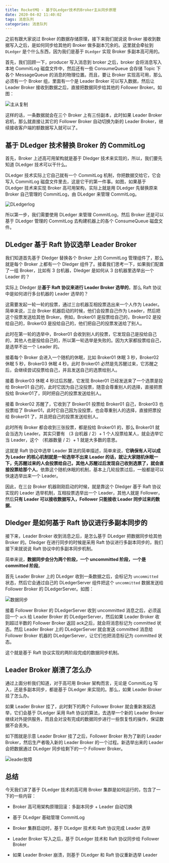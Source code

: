 ```yaml
---
title: RocketMQ - 基于DLedger技术的Broker主从同步原理
date: 2020-04-02 11:40:02
tags: 消息队列
categories: 消息队列
---
```


之前有跟大家说过 Broker 的数据存储原理，接下来我们就说说 Broker 接收到数据写入之后，是如何同步给其他的 Broker 做多副本冗余的。这里就会牵扯到 `DLedger` 是个什么东西，因为我们是基于 `DLedger` 实现 Broker 多副本高可用的。



首先，我们回顾一下，producer 写入消息到 broker 之后，broker 会将消息写入本地 CommitLog 磁盘文件中，然后还有一些 ConsumeQueue 会存储 Topic 下各个 MessageQueue 的消息的物理位置。而且，要让 Broker 实现高可用，那么必须有一个 Broker 组，里面有一个是 Leader Broker 可以写入数据，然后让 Leader Broker 接收到数据之后，直接把数据同步给其他的 Follower Broker。如图：

![主从复制](RocketMQ-基于DLedger技术的Broker主从同步原理/主从复制.png)



这样的话，一条数据就会在三个 Broker 上有三份副本，此时如果 Leader Broker 宕机，那么就直接让其它的 Follower Broker 自动切换为新的 Leader Broker，继续接收客户端的额数据写入就可以了。



## 基于 DLedger 技术替换 Broker 的 CommitLog

首先，Broker 上述高可用架构就是基于 Dledger 技术来实现的，所以，我们要先知道 DLedger 技术可以干什么。



DLedger 技术实际上它自己就有一个 CommitLog 机制，你把数据交给它，它会写入 CommitLog 磁盘文件里去，这是它干的第一件事。如图，如果基于 DLedger 技术来实现 Broker 高可用架构，实际上就是用 DLedger 先替换原来 Broker 自己管理的 CommitLog，由 DLedger 来管理 CommitLog。

![DLedgerlog](RocketMQ-基于DLedger技术的Broker主从同步原理/DLedgerlog.png)



所以第一步，我们需要使用 DLedger 来管理 CommitLog，然后 Broker 还是可以基于 DLedger 管理的  CommitLog 去构建机器上的各个 ConsumeQueue 磁盘文件。



## DLedger 基于 Raft 协议选举 Leader Broker

我们知道首先基于 Dledger 替换各个 Broker 上的 CommitLog 管理组件了，那么就是每个 Broker 上都有一个 Dledger 组件了。接着我们思考一下，如果我们配置了一组 Broker，比如有 3 台机器，Dledger 是如何从 3 台机器里选举出一个 Leader 的？



实际上 Dledger 是**基于 Raft 协议来进行 Leader Broker 选举的**，那么 Raft 协议中是如何进行多台机器的 Leader 选举的？



这需要发起一轮一轮的投票，通过三台机器互相投票选出来一个人作为 Leader。简单来说，三台 Broker 机器启动的时候，他们会投票自己作为 Leader，然后把这个投票发送给其他 Broker。例如，Broker01 是投票给自己的，Broker02 是投给自己的，Broker03 是投给自己的，他们把自己的投票发送给了别人。



此时在第一轮的选举中，Broker01 会收到别人的投票，它发现自己是投给自己的，其他人也是投给自己的，所以第一轮选举是失败的。因为大家都投票给自己，是选举不出一个 Leader 的。



接着每个 Broker 会进入一个随机的休眠，比如 Broker01 休眠 3 秒，Broker02 休眠 5 秒，Broker03 休眠 4 秒。此时 Broker01 必然是先苏醒过来，它苏醒之后，会继续尝试投票给自己，并且发送自己的选票给别人。



接着 Broker03 休眠 4 秒过后苏醒，它发现 Broker01 已经发送来了一个选票是投给 Broker01 自己的，此时它因为自己没投票，随意会尊重别人的选择，直接把票投给 Broker01了，同时把自己的投票发送给别人。



接着 Broker02 苏醒了，它收到了 Broker01 投票给 Broker01 自己，Broker03 也投票给了 Broker01，此时它自己因为没投票，也会尊重别人的选择，直接把票投给 Broker01 了，并且把自己的投票发送给别人。



此时所有 Broker 都会收到三张投票，都是投给 Broker01 的，那么 Broker01 就会当选为 Leader。其实只要有 （3 台机器 / 2）+ 1 个人投票给某人，就会选举它当 Leader，这个 （机器数量 / 2）+ 1 就是大多数的意思。



这就是 Raft 协议中选举 Leader 算法的简单描述，简单来说，**它确保有人可以成为 Leader 的核心机制就是一轮选举不出来 Leader 的话，就让大家随机休眠一下，先苏醒过来的人会投票给自己，其他人苏醒过后发现自己收到选票了，就会直接投票给那个人**。依靠这个随机休眠的机制，基本上几轮投票过后，一般都是可以快速选举出来一个 Leader。



因此，在三台 Broker 机器刚刚启动的时候，就是靠这个 Dledger 基于 Raft 协议实现的 Leader 选举机制，互相投票选举出一个 Leader，其他人就是 Follower，然后**只有 Leader 可以接收数据写入，Follower 只能接收 Leader 同步过来的数据**。



## Dledger 是如何基于 Raft 协议进行多副本同步的

接下来，Leader Broker 收到消息之后，是怎么基于 DLedger 把数据同步给其他 Broker 的。Dledger 在进行同步的时候是采用 Raft 协议进行多副本同步的，我们接下来就说说 Raft 协议中的多副本同步机制。



简单来说，**数据同步会分为两个阶段，一个 uncommitted 阶段，一个是 committed 阶段**。



首先 Leader Broker 上的 DLedger 收到一条数据之后，会标记为 `uncommitted` 状态，然后它会通过自己的 DLedgerServer 组件把这个 `uncommitted` 数据发送给 Follower Broker 的 DLedgerServer。如图：

![数据同步](RocketMQ-基于DLedger技术的Broker主从同步原理/数据同步.png)



接着 Follower Broker 的 DLedgerServer 收到 uncommitted 消息之后，必须返回一个 `ack` 给 Leader Broker 的 DLedgerServer，然后如果 Leader Broker 收到超过半数的 Follower Broker 返回 ack之后，就会将消息标记为 committed 状态。然后 Leader Broker 上的 DLedgerServer 就会发送 committed 消息给 Follower Broker 机器的 DLedgerServer，让它们也把消息标记为 committed 状态。



这个就是基于 Raft 协议实现的两阶段完成的数据同步机制。



## Leader Broker 崩溃了怎么办

通过上面分析我们知道，对于高可用 Broker 架构而言，无论是 CommitLog 写入，还是多副本同步，都是基于 DLedger 来实现的。那么，如果 Leader Broker 挂了怎么办。



如果 Leader Broker 挂了，此时剩下的两个 Follower Broker 就会重新发起选举，它们会基于 DLedger 采用 Raft 协议的算法，去选举一个新的 Leader Broker 继续对外提供服务，而且会对没有完成的数据同步进行一些恢复性的操作，保证数据不会丢失。



如下图就是示意 Leader Broker 挂了之后，Follower Broker 称为了新的 Leader Broker，然后生产者吸入新的 Leader Broker 的一个过程。新选举出来的 Leader 会把数据通过 DLedger 同步给剩下的一个 Follower Broker。

![leader故障](RocketMQ-基于DLedger技术的Broker主从同步原理/leader故障.png)



## 总结

今天我们讲了基于 DLedger 技术的高可用 Broker 集群是如何运行的，包含了一下的一些内容：

- Broker 高可用架构原理回滚：多副本同步 + Leader 自动切换

- 基于 DLedger 基础管理 CommitLog

- Broker 集群启动时，基于 DLedger 技术和 Raft 协议完成 Leader 选举

- Leader Broker 写入之后，基于 DLedger 技术和 Raft 协议同步给 Follower Broker

- 如果 Leader Broker 崩溃，则基于 DLedger 和 Raft 协议重新选举 Leader
